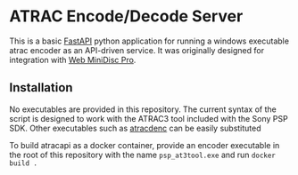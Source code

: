 # ATRAC Encode/Decode Server

This is a basic [FastAPI](https://fastapi.tiangolo.com/) python application for running a windows executable atrac encoder as an API-driven service. It was originally designed for integration with [Web MiniDisc Pro](https://github.com/asivery/webminidisc).

## Installation

No executables are provided in this repository. The current syntax of the script is designed to work with the ATRAC3 tool included with the Sony PSP SDK. Other executables such as [atracdenc](https://github.com/dcherednik/atracdenc) can be easily substituted

To build atracapi as a docker container, provide an encoder executable in the root of this repository with the name `psp_at3tool.exe` and run `docker build .` 

